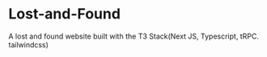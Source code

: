 # Lost-and-Found
A lost and found website built with the T3 Stack(Next JS, Typescript, tRPC. tailwindcss)
